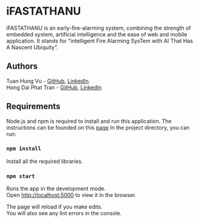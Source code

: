 iFASTATHANU
===========
iFASTATHANU is an early-fire-alarming system, combining the strength of embedded system, artificial intelligence and the ease of web and mobile application. It stands for "intelligent Fire Alarming SysTem with AI That Has A Nascent Ubiquity".

Authors
---------
Tuan Hung Vu - [GitHub](https://github.com/hungvutuan), [LinkedIn](https://www.linkedin.com/in/tuan-hung-vu-734349192/).\
Hong Dai Phat Tran - [GitHub](https://github.com/costelo789), [LinkedIn](https://www.linkedin.com/in/phat-tran-hong-dai-2697b2198/)

Requirements
------------
Node.js and npm is required to install and run this application. The instructions can be founded on this [page](https://www.liquidweb.com/kb/install-react-js-windows/) 
In the project directory, you can run:

### `npm install`

Install all the required libraries.<br />

### `npm start`

Runs the app in the development mode.<br />
Open [http://localhost:5000](http://localhost:5000) to view it in the browser.

The page will reload if you make edits.<br />
You will also see any lint errors in the console.




